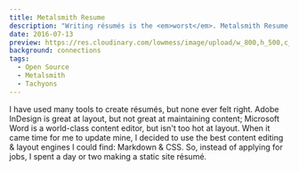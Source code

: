 ```yaml
---
title: Metalsmith Resume
description: "Writing résumés is the <em>worst</em>. Metalsmith Resume makes it a little better by moving your content into markdown files and letting you easily style your résumé with CSS."
date: 2016-07-13
preview: https://res.cloudinary.com/lowmess/image/upload/w_800,h_500,c_fill,g_north,dpr_auto/v1476154336/projects.metalsmith-resume.preview.png
background: connections
tags:
  - Open Source
  - Metalsmith
  - Tachyons
---
```


I have used many tools to create résumés, but none ever felt right. Adobe InDesign is great at layout, but not great at maintaining content; Microsoft Word is a world-class content editor, but isn't too hot at layout. When it came time for me to update mine, I decided to use the best content editing & layout engines I could find: Markdown & CSS. So, instead of applying for jobs, I spent a day or two making a static site résumé.
